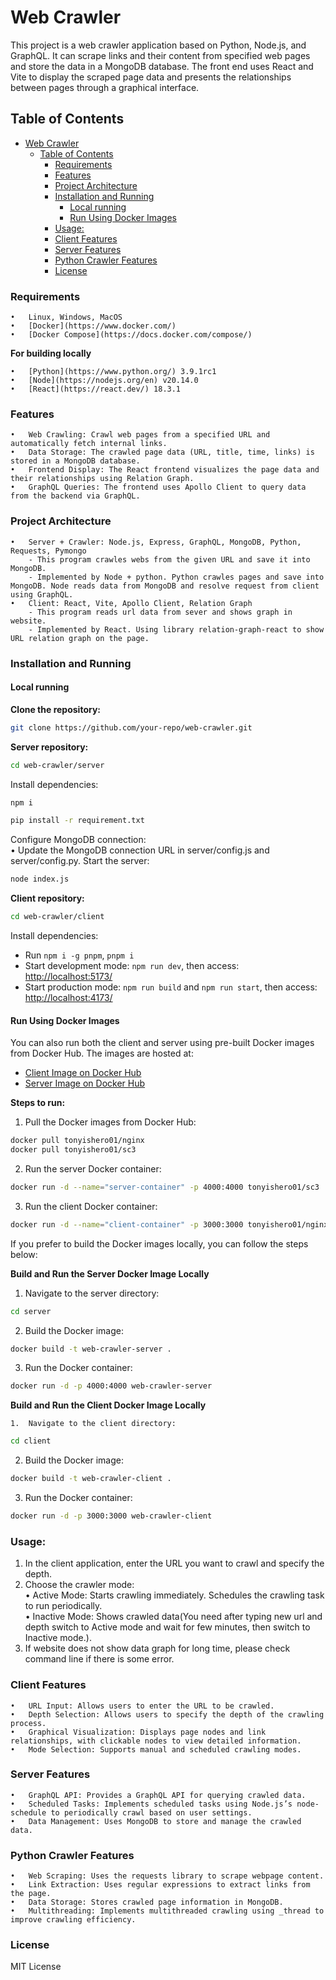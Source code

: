 # Web Crawler
This project is a web crawler application based on Python, Node.js, and GraphQL. It can scrape links and their content from specified web pages and store the data in a MongoDB database. The front end uses React and Vite to display the scraped page data and presents the relationships between pages through a graphical interface.

## Table of Contents

- [Web Crawler](#web-crawler)
  - [Table of Contents](#table-of-contents)
    - [Requirements](#requirements)
    - [Features](#features)
    - [Project Architecture](#project-architecture)
    - [Installation and Running](#installation-and-running)
      - [Local running](#local-running)
      - [Run Using Docker Images](#run-using-docker-images)
    - [Usage:](#usage)
    - [Client Features](#client-features)
    - [Server Features](#server-features)
    - [Python Crawler Features](#python-crawler-features)
    - [License](#license)

### Requirements
    •	Linux, Windows, MacOS
    •	[Docker](https://www.docker.com/)
    •	[Docker Compose](https://docs.docker.com/compose/)     

**For building locally**

    •	[Python](https://www.python.org/) 3.9.1rc1
    •	[Node](https://nodejs.org/en) v20.14.0
    •	[React](https://react.dev/) 18.3.1


### Features

	•	Web Crawling: Crawl web pages from a specified URL and automatically fetch internal links.
	•	Data Storage: The crawled page data (URL, title, time, links) is stored in a MongoDB database.
	•	Frontend Display: The React frontend visualizes the page data and their relationships using Relation Graph.
	•	GraphQL Queries: The frontend uses Apollo Client to query data from the backend via GraphQL.

### Project Architecture

    •	Server + Crawler: Node.js, Express, GraphQL, MongoDB, Python, Requests, Pymongo
        - This program crawles webs from the given URL and save it into MongoDB.
        - Implemented by Node + python. Python crawles pages and save into MongoDB. Node reads data from MongoDB and resolve request from client using GraphQL.
	•	Client: React, Vite, Apollo Client, Relation Graph
        - This program reads url data from sever and shows graph in website.    
        - Implemented by React. Using library relation-graph-react to show URL relation graph on the page. 
	
### Installation and Running
#### Local running
**Clone the repository:**
```bash
git clone https://github.com/your-repo/web-crawler.git
```
**Server repository:**
```bash
cd web-crawler/server
```
Install dependencies:
```bash
npm i
```
```bash
pip install -r requirement.txt
```
Configure MongoDB connection:   
•	Update the MongoDB connection URL in server/config.js and server/config.py.
Start the server:
```bash
node index.js
```
**Client repository:**
```bash
cd web-crawler/client
```
Install dependencies:
- Run ```npm i -g pnpm```, ```pnpm i```
- Start development mode: ```npm run dev```, then access: [http://localhost:5173/](http://localhost:5173/)
- Start production mode: ```npm run build``` and ```npm run start```, then access: [http://localhost:4173/](http://localhost:4173/)

#### Run Using Docker Images

You can also run both the client and server using pre-built Docker images from Docker Hub. The images are hosted at:
- [Client Image on Docker Hub](https://hub.docker.com/repository/docker/tonyishero01/nginx/general)
- [Server Image on Docker Hub](https://hub.docker.com/repository/docker/tonyishero01/sc3/general)

**Steps to run:**

  1.	Pull the Docker images from Docker Hub:
  ```bash
  docker pull tonyishero01/nginx
  docker pull tonyishero01/sc3
  ```
  2.	Run the server Docker container:
  ```bash
  docker run -d --name="server-container" -p 4000:4000 tonyishero01/sc3
  ```
  3.	Run the client Docker container:
  ```bash
  docker run -d --name="client-container" -p 3000:3000 tonyishero01/nginx
  ```
If you prefer to build the Docker images locally, you can follow the steps below:   

**Build and Run the Server Docker Image Locally**
  1.	Navigate to the server directory:
  ```bash
  cd server
  ```
  2.	Build the Docker image:
  ```bash
  docker build -t web-crawler-server .
  ```
  3.	Run the Docker container:
  ```bash
  docker run -d -p 4000:4000 web-crawler-server
  ```

**Build and Run the Client Docker Image Locally**

	1.	Navigate to the client directory:
  ```bash
  cd client
  ```
  2.	Build the Docker image:
  ```bash
  docker build -t web-crawler-client .
  ```
  3.	Run the Docker container:
  ```bash
  docker run -d -p 3000:3000 web-crawler-client
  ```



### Usage:
1. In the client application, enter the URL you want to crawl and specify the depth.   
2. Choose the crawler mode:   
	•	Active Mode: Starts crawling immediately. Schedules the crawling task to run periodically.   
	•	Inactive Mode: Shows crawled data(You need after typing new url and depth switch to Active mode and wait for few minutes, then switch to Inactive mode.).
3. If website does not show data graph for long time, please check command line if there is some error.   

### Client Features

	•	URL Input: Allows users to enter the URL to be crawled.
	•	Depth Selection: Allows users to specify the depth of the crawling process.
	•	Graphical Visualization: Displays page nodes and link relationships, with clickable nodes to view detailed information.
	•	Mode Selection: Supports manual and scheduled crawling modes.

### Server Features

	•	GraphQL API: Provides a GraphQL API for querying crawled data.
	•	Scheduled Tasks: Implements scheduled tasks using Node.js’s node-schedule to periodically crawl based on user settings.
	•	Data Management: Uses MongoDB to store and manage the crawled data.

### Python Crawler Features

	•	Web Scraping: Uses the requests library to scrape webpage content.
	•	Link Extraction: Uses regular expressions to extract links from the page.
	•	Data Storage: Stores crawled page information in MongoDB.
	•	Multithreading: Implements multithreaded crawling using _thread to improve crawling efficiency.

### License

MIT License
